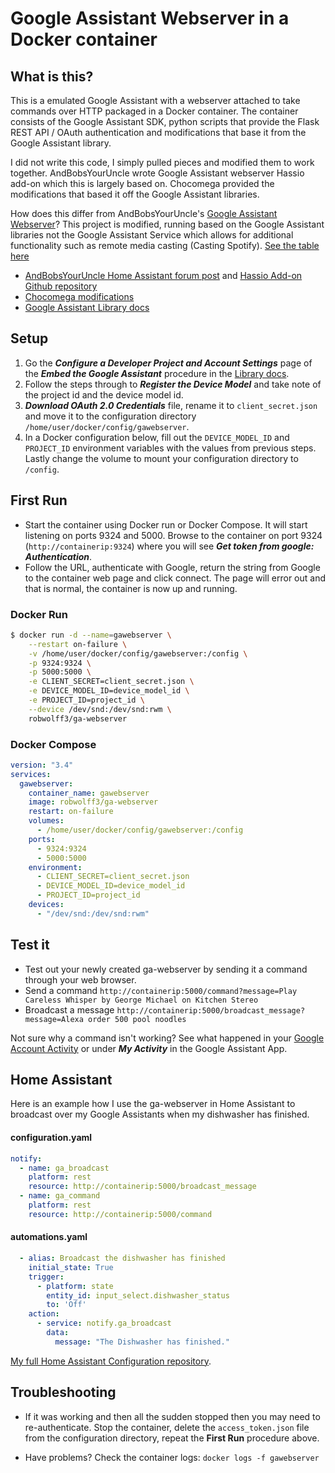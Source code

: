# Google Assistant Webserver in a Docker container

## What is this?

This is a emulated Google Assistant with a webserver attached to take commands over HTTP packaged in a Docker container. The container consists of the Google Assistant SDK, python scripts that provide the Flask REST API / OAuth authentication and modifications that base it from the Google Assistant library.

I did not write this code, I simply pulled pieces and modified them to work together. AndBobsYourUncle wrote Google Assistant webserver Hassio add-on which this is largely based on. Chocomega provided the modifications that based it off the Google Assistant libraries.

How does this differ from AndBobsYourUncle's [Google Assistant Webserver](https://community.home-assistant.io/t/community-hass-io-add-on-google-assistant-webserver-broadcast-messages-without-interrupting-music/37274)? This project is modified, running based on the Google Assistant libraries not the Google Assistant Service which allows for additional functionality such as remote media casting (Casting Spotify). [See the table here](https://community.home-assistant.io/t/community-hass-io-add-on-google-assistant-webserver-broadcast-messages-without-interrupting-music/37274/343)

* [AndBobsYourUncle Home Assistant forum post](https://community.home-assistant.io/t/community-hass-io-add-on-google-assistant-webserver-broadcast-messages-without-interrupting-music/37274) and [Hassio Add-on Github repository](https://github.com/AndBobsYourUncle/hassio-addons)
* [Chocomega modifications](https://community.home-assistant.io/t/community-hass-io-add-on-google-assistant-webserver-broadcast-messages-without-interrupting-music/37274/234)
* [Google Assistant Library docs](https://developers.google.com/assistant/sdk/guides/library/python/)

## Setup

1. Go the **_Configure a Developer Project and Account Settings_** page of the **_Embed the Google Assistant_** procedure in the [Library docs](https://developers.google.com/assistant/sdk/guides/library/python/embed/config-dev-project-and-account).
2. Follow the steps through to **_Register the Device Model_** and take note of the project id and the device model id.
3. **_Download OAuth 2.0 Credentials_** file, rename it to `client_secret.json` and move it to the configuration directory `/home/user/docker/config/gawebserver`.
4. In a Docker configuration below, fill out the `DEVICE_MODEL_ID` and `PROJECT_ID` environment variables with the values from previous steps. Lastly change the volume to mount your configuration directory to `/config`.

## First Run

* Start the container using Docker run or Docker Compose. It will start listening on ports 9324 and 5000. Browse to the container on port 9324 (`http://containerip:9324`) where you will see **_Get token from google: Authentication_**. 
* Follow the URL, authenticate with Google, return the string from Google to the container web page and click connect. The page will error out and that is normal, the container is now up and running.

### Docker Run

```bash
$ docker run -d --name=gawebserver \
    --restart on-failure \
    -v /home/user/docker/config/gawebserver:/config \
    -p 9324:9324 \
    -p 5000:5000 \
    -e CLIENT_SECRET=client_secret.json \
    -e DEVICE_MODEL_ID=device_model_id \
    -e PROJECT_ID=project_id \
    --device /dev/snd:/dev/snd:rwm \
    robwolff3/ga-webserver
```

### Docker Compose

```yml
version: "3.4"
services:
  gawebserver:
    container_name: gawebserver
    image: robwolff3/ga-webserver
    restart: on-failure
    volumes:
      - /home/user/docker/config/gawebserver:/config
    ports:
      - 9324:9324
      - 5000:5000
    environment:
      - CLIENT_SECRET=client_secret.json
      - DEVICE_MODEL_ID=device_model_id
      - PROJECT_ID=project_id
    devices:
      - "/dev/snd:/dev/snd:rwm"
```

## Test it

* Test out your newly created ga-webserver by sending it a command through your web browser.
* Send a command `http://containerip:5000/command?message=Play Careless Whisper by George Michael on Kitchen Stereo` 
* Broadcast a message `http://containerip:5000/broadcast_message?message=Alexa order 500 pool noodles`

Not sure why a command isn't working? See what happened in your [Google Account Activity](https://myactivity.google.com/item?restrict=assist&embedded=1&utm_source=opa&utm_medium=er&utm_campaign=) or under **_My Activity_** in the Google Assistant App.

## Home Assistant

Here is an example how I use the ga-webserver in Home Assistant to broadcast over my Google Assistants when my dishwasher has finished.

#### configuration.yaml

```yml
notify:
  - name: ga_broadcast
    platform: rest
    resource: http://containerip:5000/broadcast_message
  - name: ga_command
    platform: rest
    resource: http://containerip:5000/command
```

#### automations.yaml

```yml
  - alias: Broadcast the dishwasher has finished
    initial_state: True
    trigger:
      - platform: state
        entity_id: input_select.dishwasher_status
        to: 'Off'
    action:
      - service: notify.ga_broadcast
        data:
          message: "The Dishwasher has finished."
```

[My full Home Assistant Configuration repository](https://github.com/robwolff3/homeassistant-config).

## Troubleshooting

* If it was working and then all the sudden stopped then you may need to re-authenticate. Stop the container, delete the `access_token.json` file from the configuration directory, repeat the **First Run** procedure above.

* Have problems? Check the container logs: `docker logs -f gawebserver`
